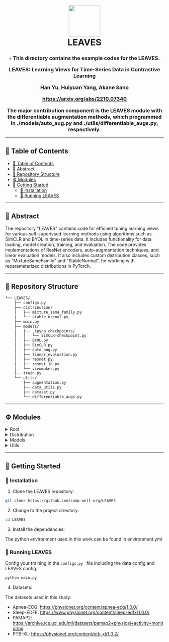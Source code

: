
<div align="center">
<h1 align="center">
<img src="https://cdn-icons-png.flaticon.com/128/10172/10172835.png" width="100" />
<br>LEAVES</h1>
<h3>◦ This directory contains the example codes for the LEAVES.

LEAVES: Learning Views for Time-Series Data in Contrastive Learning

Han Yu, Huiyuan Yang, Akane Sano

https://arxiv.org/abs/2210.07340

The major contribution component is the LEAVES module with the differentiable augmentation methods, which programmed in ./models/auto_aug.py and ./utils/differentiable_augs.py, respectively.
</h3>

</div>

---

## 📖 Table of Contents
- [📖 Table of Contents](#-table-of-contents)
- [📍 Abstract](#-abstract)
- [📂 Repository Structure](#-repository-structure)
- [⚙️ Modules](#️-modules)
- [🚀 Getting Started](#-getting-started)
  - [🔧 Installation](#-installation)
  - [🤖 Running LEAVES](#-running-leaves)
---


## 📍 Abstract

The repository "LEAVES" contains code for efficient tuning learning views for various self-superivsed learning methods using algorithms such as SimCLR and BYOL in time-series data. It includes functionality for data loading, model creation, training, and evaluation. The code provides implementations of ResNet encoders, auto-augmentation techniques, and linear evaluation models. It also includes custom distribution classes, such as "MixtureSameFamily" and "StableNormal", for working with reparameterized distributions in PyTorch. 

---

## 📂 Repository Structure

```sh
└── LEAVES/
    ├── configs.py
    ├── distribution/
    │   ├── mixture_same_family.py
    │   └── stable_nromal.py
    ├── main.py
    ├── models/
    │   ├── .ipynb_checkpoints/
    │   │   └── SimCLR-checkpoint.py
    │   ├── BYOL.py
    │   ├── SimCLR.py
    │   ├── auto_aug.py
    │   ├── linear_evaluation.py
    │   ├── resnet.py
    │   ├── resnet_1d.py
    │   └── viewmaker.py
    ├── train.py
    └── utils/
        ├── augmentation.py
        ├── data_utils.py
        ├── dataset.py
        └── differentiable_augs.py

```

---


## ⚙️ Modules

<details closed><summary>Root</summary>

| File                                                                       | Summary                                                                                                                                                                                                                                                                                                                                                                                                                                                                                                                                                                                                                                                                                                                                                                                                                                                                                                                                           |
| ---                                                                        | ---                                                                                                                                                                                                                                                                                                                                                                                                                                                                                                                                                                                                                                                                                                                                                                                                                                                                                                                                               |
| [train.py](https://github.com/comp-well-org/LEAVES/blob/main/train.py)     | The code provided contains several functions for training various models. The `trainSimCLR` and `trainSimCLR_` functions train a model using the SimCLR algorithm, optimizing both the encoder and the view maker. It computes the encoder and view maker loss and updates the respective optimizer.The `trainBYOL` and `trainBYOL_` functions train a model using the BYOL algorithm. Similar to SimCLR, it optimizes both the encoder and the view maker. It computes the encoder and view maker loss and updates the respective optimizer.The `trainLinearEvalution` function trains a model using linear evaluation. It optimizes only the encoder and uses a BCEWithLogitsLoss criterion. It trains the model on the given training data, computes the loss, and updates the optimizer.All functions save the model periodically, log the loss values, and print evaluation metrics (such as accuracy and confusion matrix) during training. |
| [main.py](https://github.com/comp-well-org/LEAVES/blob/main/main.py)       | The code above is a script that performs training and evaluation on a deep learning model. It imports various modules and functions from different files within the directory tree. The main function creates data loaders, creates a model, and trains or evaluates the model based on the configuration settings. The script supports different frameworks like SimCLR and BYOL. The create_model function creates the model and initializes it with pre-trained weights if specified. Finally, the main function calls the appropriate training or evaluation function based on the configuration settings.                                                                                                                                                                                                                                                                                                                                    |
| [configs.py](https://github.com/comp-well-org/LEAVES/blob/main/configs.py) | The code is a configuration file that sets up various parameters for training a model using the BYOL (Bootstrap Your Own Latent) framework. It includes data configurations such as file paths and number of classes, augmentation configurations like noise and warp sigma, model configurations such as input channel size and projection size, and dual modal configurations. It also sets specific parameters for the "LEAVES" experiment, including the framework, use of leaves, number of channels, and view bounds.                                                                                                                                                                                                                                                                                                                                                                                                                       |

</details>

<details closed><summary>Distribution</summary>

| File                                                                                                            | Summary                                                                                                                                                                                                                                                                                                                                                                                                                                                                                                      |
| ---                                                                                                             | ---                                                                                                                                                                                                                                                                                                                                                                                                                                                                                                          |
| [mixture_same_family.py](https://github.com/comp-well-org/LEAVES/blob/main/distribution/mixture_same_family.py) | The code defines a custom distribution class called `MixtureSameFamily` that implements a mixture distribution where all components are from different parameterizations of the same distribution type. It takes in a `Categorical` distribution for selecting the components and a component distribution. The code also includes some utility functions and imports necessary libraries for working with distributions in PyTorch.                                                                         |
| [stable_nromal.py](https://github.com/comp-well-org/LEAVES/blob/main/distribution/stable_nromal.py)             | The code provides an implementation of the StableNormal distribution in PyTorch, which adds stable cumulative distribution functions (CDF) and log-CDF to the standard Normal distribution. It includes functions for ndtr (standard Gaussian CDF), log_ndtr (standard Gaussian log-CDF), and log_ndtr_series (asymptotic series expansion of the log of normal CDF). The code also includes some test code to compare the results with SciPy's ndtr implementation for both float32 and float64 data types. |

</details>

<details closed><summary>Models</summary>

| File                                                                                                  | Summary                                                                                                                                                                                                                                                                                                                                                                                                                                                                                                                                                                                                                                                                                                                                                                                                                                                                                                                                                                                                                                                                                                                                                                                                                                        |
| ---                                                                                                   | ---                                                                                                                                                                                                                                                                                                                                                                                                                                                                                                                                                                                                                                                                                                                                                                                                                                                                                                                                                                                                                                                                                                                                                                                                                                            |
| [viewmaker.py](https://github.com/comp-well-org/LEAVES/blob/main/models/viewmaker.py)                 | The code defines a ViewMaker class that represents a neural network used for stochastic mapping of a multichannel 2D input to an output of the same size. The network consists of convolutional layers, residual blocks, and upsampling layers. It allows for control over various parameters such as the number of channels, distortion budget, activation function, clamping of outputs, frequency domain perturbation, downsampling, and number of residual blocks. The network's forward method applies the necessary transformations and returns the output. Key components of the network include ConvLayer, ResidualBlock, and UpsampleConvLayer.                                                                                                                                                                                                                                                                                                                                                                                                                                                                                                                                                                                       |
| [linear_evaluation.py](https://github.com/comp-well-org/LEAVES/blob/main/models/linear_evaluation.py) | The code defines a class called LinearEvaResNet, which is a neural network model for linear evaluation using a ResNet encoder. The model takes as input an image and passes it through the encoder, which consists of a series of convolutional layers. The output of the encoder is then flattened and passed through fully connected layers to produce the final classification output. The model also includes dropout regularization.                                                                                                                                                                                                                                                                                                                                                                                                                                                                                                                                                                                                                                                                                                                                                                                                      |
| [BYOL.py](https://github.com/comp-well-org/LEAVES/blob/main/models/BYOL.py)                           | The code defines the BYOL (Bootstrap Your Own Latent) model, which is a self-supervised learning algorithm for representation learning. The BYOL model consists of an encoder network that maps input data to a latent space, a predictor network that predicts features from the encoded data, and an exponential moving average (EMA) mechanism for target network updates. The main functionality of the code includes:-Helper functions for default values, flattening tensors, caching, gradient requirements, and loss calculation-A class for random augmentation, implementing augmentation with a given probability-A class for exponential moving average (EMA), used to update the target encoder network-MLP (Multi-Layer Perceptron) architectures for the projector and predictor networks-The main BYOL class, which initializes the encoder, encoder target, predictor, and other parameters-Methods for creating the encoder, target encoder, and resetting/updating the target encoder-The forward method, which performs the forward pass of the BYOL model, including encoding, projection, and loss calculation                                                                                                           |
| [resnet_1d.py](https://github.com/comp-well-org/LEAVES/blob/main/models/resnet_1d.py)                 | The code represents a ResNet model architecture for 1D signal data. It includes the definition of a BasicBlock and two ResNet models: model_ResNet and model_ResNet_dualmodal. The BasicBlock is a building block for the ResNet models, consisting of convolutional layers, batch normalization, and residual connections. The model_ResNet is a single-modality ResNet model, while the model_ResNet_dualmodal is a dual-modality ResNet model that takes input from two different channels and concatenates them. Both models have forward methods to process input data and produce output.                                                                                                                                                                                                                                                                                                                                                                                                                                                                                                                                                                                                                                                |
| [auto_aug.py](https://github.com/comp-well-org/LEAVES/blob/main/models/auto_aug.py)                   | The code represents a module for auto augmentation, which is a technique used in training neural networks. The module includes functions for various types of data augmentation, such as jitter, scaling, rotation, time distortion, permutation, magnitude warp, and frequency depression. These augmentations are applied to the input data to enhance the performance and robustness of the neural network. The module also includes an attention mechanism for focusing on important features during augmentation.                                                                                                                                                                                                                                                                                                                                                                                                                                                                                                                                                                                                                                                                                                                         |
| [resnet.py](https://github.com/comp-well-org/LEAVES/blob/main/models/resnet.py)                       | The code represents a ResNet encoder implementation in PyTorch, specifically for 1D convolutional neural networks. It includes custom implementation of the `MyConv1dPadSame` and `MyMaxPool1dPadSame` classes to support "SAME" padding. These classes extend the corresponding PyTorch classes to provide consistent padding behavior.The `BasicBlock` class represents a basic block of the ResNet architecture, consisting of two convolutional layers with batch normalization, rectified linear unit (ReLU) activation, and optional dropout. The block performs residual connections and downsampling if specified.The `ResNetEncoder` class implements the ResNet encoder architecture by stacking the basic blocks. It starts with a first block that applies a convolutional layer, followed by a specified number of residual blocks. The output of the final residual block is passed through average pooling before being fed into a final batch normalization layer and ReLU activation. The architecture also includes an adaptive average pooling layer to ensure consistent output dimensions.Overall, the code provides a flexible and customizable implementation of a ResNet encoder for 1D convolutional neural networks. |
| [SimCLR.py](https://github.com/comp-well-org/LEAVES/blob/main/models/SimCLR.py)                       | The code defines a SimCLR model for contrastive learning. It contains several classes and functions related to the SimCLR objective and loss calculation. The main SimCLR class has a forward method that takes in two sets of input data and outputs the embeddings for each set. It uses a ResNet encoder and a fully connected layer to generate the embeddings. The contrastive loss is calculated based on the embeddings using the l2_normalize function and other operations. The model also includes functionality for handling dual-modal inputs and using a viewmaker for data augmentation.                                                                                                                                                                                                                                                                                                                                                                                                                                                                                                                                                                                                                                         |

</details>



<details closed><summary>Utils</summary>

| File                                                                                                     | Summary                                                                                                                                                                                                                                                                                                                                                                                                                                                                                                                                                    |
| ---                                                                                                      | ---                                                                                                                                                                                                                                                                                                                                                                                                                                                                                                                                                        |
| [augmentation.py](https://github.com/comp-well-org/LEAVES/blob/main/utils/augmentation.py)               | The code in `augmentation.py` provides functions for data augmentation, specifically for time series data. The implemented functions include `jitter`, which adds random noise to the data, `scaling`, which scales the data by a random factor, `rotation`, which randomly rotates the features of the data, and `permutation`, which randomly splits the data into segments. These functions aim to increase the diversity of the dataset and improve the robustness of machine learning models trained on the data.                                     |
| [data_utils.py](https://github.com/comp-well-org/LEAVES/blob/main/utils/data_utils.py)                   | The code in `utils/data_utils.py` provides functions for data preprocessing and conversion. It includes a function `normalize_data()` that normalizes a given dataset, `Catergorical2OneHotCoding()` which converts categorical data to one-hot encoding, `Logits2Binary()` which applies sigmoid function and returns the index of the maximum value, `logits_2_multi_label()` which converts logits to multi-label predictions, and `test()` which demonstrates the usage of these functions.                                                            |
| [dataset.py](https://github.com/comp-well-org/LEAVES/blob/main/utils/dataset.py)                         | The code defines several classes that extend the `torch.utils.data.Dataset` class to handle different types of datasets. The datasets include `TransDataset`, `SleepEDFE_Dataset`, `SemiSupDatasetSMILE`, and `SupervisedDataset`. Each dataset class has its own `__init__`, `__len__`, and `__getitem__` methods to load, preprocess, and return the data. These datasets are designed for tasks such as data transformation, sleep electroencephalography (EEG) signal classification, semi-supervised learning, and supervised learning.               |
| [differentiable_augs.py](https://github.com/comp-well-org/LEAVES/blob/main/utils/differentiable_augs.py) | The code in `utils/differentiable_augs.py` provides functions for various data augmentation techniques. These include jittering, scaling, rotation, time distortion, permutation, magnitude warping, and frequency depression. These techniques can be used to augment data for tasks such as image classification or time series analysis. The code also includes custom autograd functions for differentiable rounding and converting tensors to floats. Overall, this code provides a set of functions for differentiable data augmentation operations. |

</details>

---

## 🚀 Getting Started

### 🔧 Installation

1. Clone the LEAVES repository:
```sh
git clone https://github.com/comp-well-org/LEAVES
```

2. Change to the project directory:
```sh
cd LEAVES
```

3. Install the dependencies:

The python environment used in this work can be found in environment.yml
### 🤖 Running LEAVES

Config your training in the ```configs.py ``` file including the data config and LEAVES config.

```sh
python main.py
```

4. Datasets:

The datasets used in this study:
- Apnea-ECG: https://physionet.org/content/apnea-ecg/1.0.0/
- Sleep-EDFE: https://www.physionet.org/content/sleep-edfx/1.0.0/
- PAMAP2: https://archive.ics.uci.edu/ml/datasets/pamap2+physical+activity+monitoring
- PTB-XL: https://physionet.org/content/ptb-xl/1.0.2/
